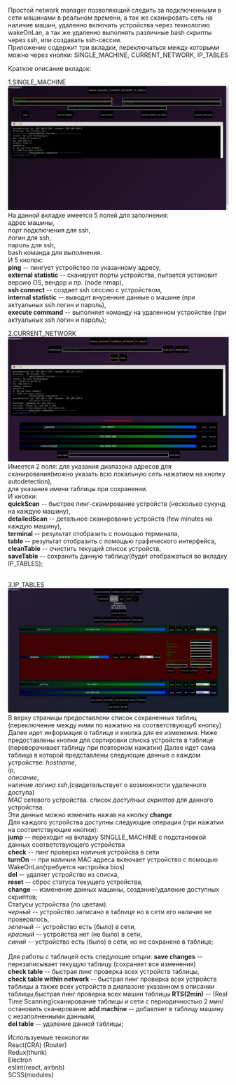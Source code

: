 Простой network manager позволяющий следить за подключенными в сети машинами в реальном времени, а так же сканировать
сеть на наличие машин, удаленно включать устройства через  технологию wakeOnLan, а так же удаленно выполнять различные bash скрипты
через ssh, или создавать ssh-сессии.
<br />
Приложение содержит три вкладки, переключаться между которыми можно через кнопки:
SINGLE_MACHINE, CURRENT_NETWORK, IP_TABLES
<br />

Краткое описание вкладок:<br />

1.SINGLE_MACHINE
<br />
![](./public/SINGLE_MACHINE.png?raw=true "Single machine page")
<br />
На данной вкладке имеется 5 полей для заполнения: <br />
  адрес машины, <br />
  порт подключения для ssh, <br />
  логин для ssh, <br />
  пароль для ssh, <br />
  bash команда для выполнения. <br />
И 5 кнопок:<br />
  **ping** -- пингует устройство по указанному адресу,<br />
  **external statistic** -- сканирует порты устройства, пытается установит версию OS, вендор и пр. (node nmap),<br />
  **ssh connect** -- создает ssh сессию с устройством,<br />
  **internal statistic** -- выводит внуренние данные о машине (при актуальных ssh логин и пароль),<br />
  **execute command** -- выполняет команду на удаленном устройстве (при актуальных ssh логин и пароль);<br />

2.CURRENT_NETWORK
<br />
![](./public/CURRENT_NETWORK.png?raw=true "Current network page")
<br />
Имеется 2 поля:
 для указания диапазона адресов для сканирования(можно указать всю локальную сеть нажатием на кнопку autodetection),<br />
 для указания имени таблицы при сохранении.<br />
И кнопки:<br />
**quickScan** -- быстрое пинг-сканирование устройств (несколько сукунд на каждую машину),<br />
**detailedScan** -- детальное сканирование устройств (few minutes на каждую машину),<br />
**terminal** -- результат отобразить с помощью терминала,<br />
**table** -- результат отобразить с помощью графического интерфейса,<br />
**cleanTable** -- очистить текущий список устройств,<br />
**saveTable** -- сохранить данную таблицу(будет отображаться во вкладку IP_TABLES);<br />
<br />

3.IP_TABLES
<br />
![](./public/IP_TABLES.png?raw=true "IP tables page")
<br />
В верху страницы предоставлени список сохраненных таблиц (переключение между ними по нажатию на соответствующуб кнопку)
Далее идет информация о таблице и кнопка для ее изменения.
Ниже предоставлены кнопки для сортировки списка устройств в таблице (переворачивает таблицу при повторном нажатии)
Далее идет сама таблица в которой представлены следующие данные о каждом устройстве:
  *hostname*,<br />
  *ip*,<br />
  *описание*,<br />
  наличие *логина ssh*,(свидетельствует о возможности удаленного доступа)<br />
  *MAC* сетевого устройства.
  список *доступных скриптов* для данного устройства.<br />
Эти данные можно изменить нажав на кнопку **change**<br />
Для каждого устройства доступны следующие операции (при нажатии на соответствующие кнопки):<br />
  **jump** -- переходит на вкладку SINGLLE_MACHINE с подстановкой данных соответствующего устройства<br />
  **check** -- пинг проверка наличия устройсва в сети<br />
  **turnOn** -- при наличии MAC адреса включает устройство с помощью WakeOnLan(требуется настройка bios)<br />
  **del** -- удаляет устройство из списка,<br />
  **reset** -- cброс статуса текущего устройства,<br />
  **change** -- изменение данных машины, создание/удаление доступных скриптов; <br />
  Статусы устройства (по цветам):
  <br />
  *черный* -- устройство записано в таблице но в сети его наличие не проверялось,<br />
  *зеленый* -- устройство есть (было) в сети,<br />
  *красный* -- устройства нет (не было) в сети,<br />
  *синий* -- устройство есть (было) в сети, но не сохранено в таблице;<br />
<br />
Для работы с таблицей есть следующие опции:
  **save changes** -- перезаписывает текущую таблицу (сохраняет все изменения)<br />
  **check table** -- быстрая пинг проверка всех устройств таблицы,<br />
  **check table within network** -- быстрая пинг проверка всех устройств таблицы а также всех устройств в диапазоне указанном в описании таблицы,быстрая пинг проверка всех машин таблицы
  **RTS(2min)** -- (Real Time Scanning)сканирование таблицы и сети с периодичностью 2 мин/ остановить сканирование
  **add machine** -- добавляет в таблицу машину с незаполненными данными,<br />
  **del table** -- удаление данной таблицы;

Используемые технологии
<br />
React(CRA) (Router)<br />
Redux(thunk)<br />
Electron<br />
eslint(react, airbnb)<br />
SCSS(modules)<br />
